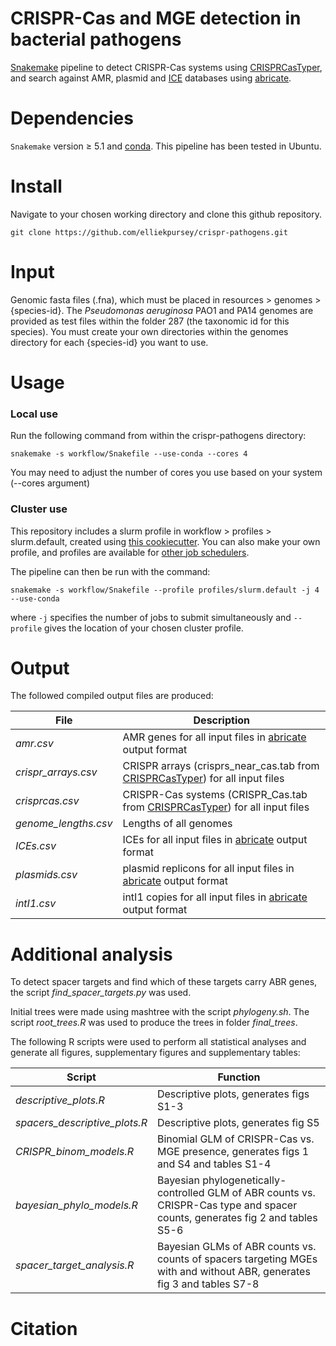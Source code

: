 # CRISPR-Cas and MGE detection in bacterial pathogens

[Snakemake](https://snakemake.readthedocs.io/en/stable/) pipeline to detect CRISPR-Cas systems using [CRISPRCasTyper](https://github.com/Russel88/CRISPRCasTyper), and search against AMR, plasmid and [ICE](https://db-mml.sjtu.edu.cn/ICEberg/) databases using [abricate](https://github.com/tseemann/abricate).    

Dependencies
====== 
`Snakemake` version ≥ 5.1 and [conda](https://docs.conda.io/projects/conda/en/latest/user-guide/install/index.html). This pipeline has been tested in Ubuntu.

Install
====== 
Navigate to your chosen working directory and clone this github repository.

```shell
git clone https://github.com/elliekpursey/crispr-pathogens.git
```
Input
====== 
Genomic fasta files (.fna), which must be placed in resources > genomes > {species-id}. The *Pseudomonas aeruginosa* PAO1 and PA14 genomes are provided as test files within the folder 287 (the taxonomic id for this species). You must create your own directories within the genomes directory for each {species-id} you want to use.

Usage
======

### Local use
Run the following command from within the crispr-pathogens directory:

```shell
snakemake -s workflow/Snakefile --use-conda --cores 4
```

You may need to adjust the number of cores you use based on your system (--cores argument)

### Cluster use
This repository includes a slurm profile in workflow > profiles > slurm.default, created using [this cookiecutter](https://github.com/Snakemake-Profiles/slurm). You can also make your own profile, and profiles are available for [other job schedulers](https://github.com/Snakemake-Profiles).

The pipeline can then be run with the command:

```shell
snakemake -s workflow/Snakefile --profile profiles/slurm.default -j 4 --use-conda
``` 

where `-j` specifies the number of jobs to submit simultaneously and `--profile` gives the location of your chosen cluster profile.

Output
====== 
The followed compiled output files are produced:

File | Description 
--- | --- 
*amr.csv* | AMR genes for all input files in [abricate](https://github.com/tseemann/abricate#output) output format
*crispr_arrays.csv* | CRISPR arrays (crisprs_near_cas.tab from [CRISPRCasTyper](https://github.com/Russel88/CRISPRCasTyper#output-)) for all input files 
*crisprcas.csv* | CRISPR-Cas systems (CRISPR_Cas.tab from [CRISPRCasTyper](https://github.com/Russel88/CRISPRCasTyper#output-)) for all input files 
*genome_lengths.csv* | Lengths of all genomes 
*ICEs.csv* | ICEs for all input files in [abricate](https://github.com/tseemann/abricate#output) output format
*plasmids.csv* | plasmid replicons for all input files in [abricate](https://github.com/tseemann/abricate#output) output format 
*intI1.csv* | intI1 copies for all input files in [abricate](https://github.com/tseemann/abricate#output) output format

Additional analysis
====== 

To detect spacer targets and find which of these targets carry ABR genes, the script *find_spacer_targets.py* was used.

Initial trees were made using mashtree with the script *phylogeny.sh*. The script *root_trees.R* was used to produce the trees in folder *final_trees*.

The following R scripts were used to perform all statistical analyses and generate all figures, supplementary figures and supplementary tables:

Script | Function 
--- | --- 
*descriptive_plots.R* | Descriptive plots, generates figs S1-3
*spacers_descriptive_plots.R* | Descriptive plots, generates fig S5
*CRISPR_binom_models.R* | Binomial GLM of CRISPR-Cas vs. MGE presence, generates figs 1 and S4 and tables S1-4
*bayesian_phylo_models.R* | Bayesian phylogenetically-controlled GLM of ABR counts vs. CRISPR-Cas type and spacer counts, generates fig 2 and tables S5-6
*spacer_target_analysis.R* | Bayesian GLMs of ABR counts vs. counts of spacers targeting MGEs with and without ABR, generates fig 3 and tables S7-8

Citation
======
